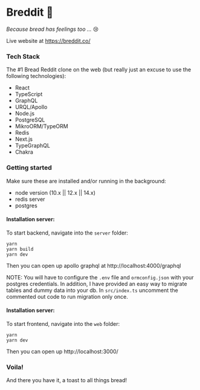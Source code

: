 # Breddit 🍞

_Because bread has feelings too ..._ 😢

Live website at https://breddit.co/

### Tech Stack

The #1 Bread Reddit clone on the web (but really just an excuse to use the following technologies):

- React
- TypeScript
- GraphQL
- URQL/Apollo
- Node.js
- PostgreSQL
- MikroORM/TypeORM
- Redis
- Next.js
- TypeGraphQL
- Chakra

### Getting started

Make sure these are installed and/or running in the background:

- node version (10.x || 12.x || 14.x)
- redis server
- postgres

#### Installation server:

To start backend, navigate into the `server` folder:

```
yarn
yarn build
yarn dev
```

Then you can open up apollo graphql at http://localhost:4000/graphql

NOTE: You will have to configure the `.env` file and `ormconfig.json` with your postgres credentials. In addition, I have provided an easy way to migrate tables and dummy data into your db. In `src/index.ts` uncomment the commented out code to run migration only once.

#### Installation server:

To start frontend, navigate into the `web` folder:

```
yarn
yarn dev
```

Then you can open up http://localhost:3000/

### Voila!

And there you have it, a toast to all things bread!
